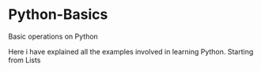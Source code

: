 # Python-Basics
Basic operations on Python


Here i have explained all the examples involved in learning Python.
Starting from Lists
